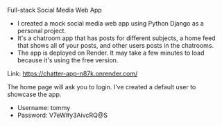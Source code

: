 Full-stack Social Media Web App
* I created a mock social media web app using Python Django as a personal project.
* It's a chatroom app that has posts for different subjects, a home feed that shows all of your posts, and other users posts in the chatrooms. 
* The app is deployed on Render. It may take a few minutes to load because it's using the free version.

Link: https://chatter-app-n87k.onrender.com/
  
The home page will ask you to login. I've created a default user to showcase the app.
  
* Username: tommy
* Password: V7eW#y3AivcRQ@S
